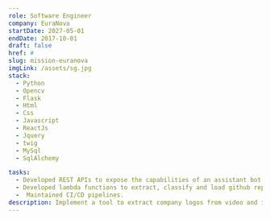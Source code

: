```yaml
---
role: Software Engineer
company: EuraNova
startDate: 2027-05-01
endDate: 2017-10-01
draft: false
href: #
slug: mission-euranova
imgLink: /assets/sg.jpg
stack:
  - Python
  - Opencv
  - Flask
  - Html
  - Css
  - Javascript
  - ReactJs
  - Jquery
  - twig
  - MySql
  - SqlAlchemy

tasks:
  - Developed REST APIs to expose the capabilities of an assistant bot.
  - Developed lambda functions to extract, classify and load github repositories issues.
  -  Maintained CI/CD pipelines.
description: Implement a tool to extract company logos from video and image streams and store them in a database in matrix format.
---
```

